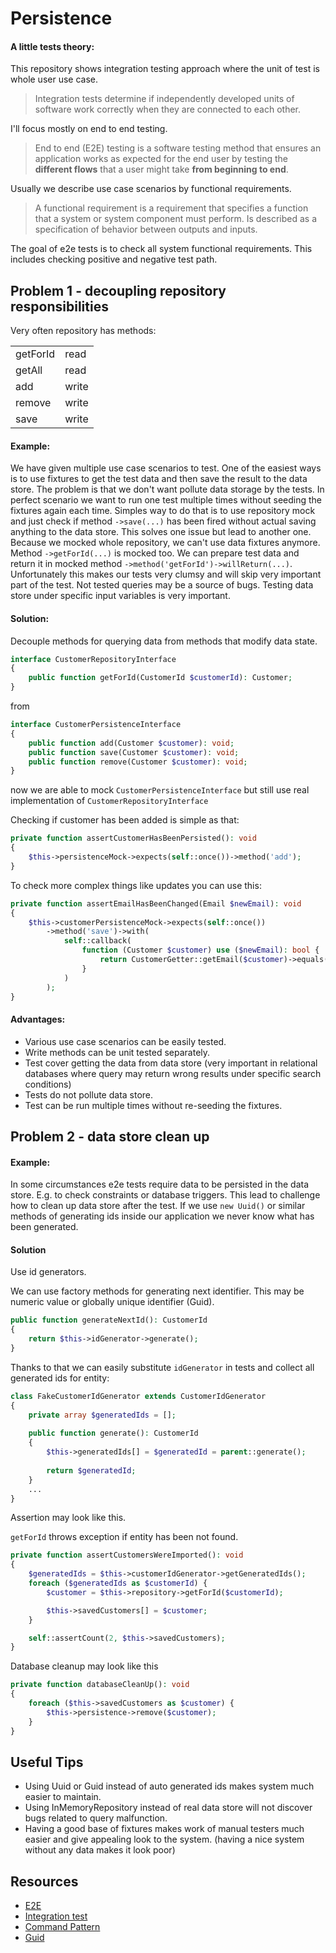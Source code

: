 # Persistence

#### A little tests theory:

This repository shows integration testing approach where the unit of test is whole user use case. 
> Integration tests determine if independently developed units of software work correctly when they are connected to each other.

I'll focus mostly on end to end testing.
> End to end (E2E) testing is a software testing method that ensures an application works as expected for the end user by
> testing the **different flows** that a user might take **from beginning to end**.

Usually we describe use case scenarios by functional requirements.
 
> A functional requirement is a requirement that specifies a function that a system or system component must perform.
> Is described as a specification of behavior between outputs and inputs.

The goal of e2e tests is to check all system functional requirements. 
This includes checking positive and negative test path.

## Problem 1 - decoupling repository responsibilities 

Very often repository has methods:

|           |       |
| --------- | ----- |
| getForId  | read  |
| getAll    | read  |
| add       | write |
| remove    | write |
| save      | write |

#### Example:

We have given multiple use case scenarios to test.
One of the easiest ways is to use fixtures to get the test data and then save the result to the data store.
The problem is that we don't want pollute data storage by the tests.
In perfect scenario we want to run one test multiple times without seeding the fixtures again each time.
Simples way to do that is to use repository mock and just check if method `->save(...)` has been fired without
actual saving anything to the data store. This solves one issue but lead to another one.
Because we mocked whole repository, we can't use data fixtures anymore. Method `->getForId(...)` is mocked too.
We can prepare test data and return it in mocked method `->method('getForId')->willReturn(...)`. 
Unfortunately this makes our tests very clumsy and will skip very important part of the test. 
Not tested queries may be a source of bugs. 
Testing data store under specific input variables is very important.

#### Solution:

Decouple methods for querying data from methods that modify data state.
```php
interface CustomerRepositoryInterface
{
    public function getForId(CustomerId $customerId): Customer;
}
```
from
```php
interface CustomerPersistenceInterface
{
    public function add(Customer $customer): void;
    public function save(Customer $customer): void;
    public function remove(Customer $customer): void;
}
```
now we are able to mock `CustomerPersistenceInterface` 
but still use real implementation of `CustomerRepositoryInterface`

Checking if customer has been added is simple as that:
```php
private function assertCustomerHasBeenPersisted(): void
{
    $this->persistenceMock->expects(self::once())->method('add');
}
``` 
To check more complex things like updates you can use this:
```php
private function assertEmailHasBeenChanged(Email $newEmail): void
{
    $this->customerPersistenceMock->expects(self::once())
        ->method('save')->with(
            self::callback(
                function (Customer $customer) use ($newEmail): bool {
                    return CustomerGetter::getEmail($customer)->equals($newEmail);
                }
            )
        );
}
```

#### Advantages:
- Various use case scenarios can be easily tested.
- Write methods can be unit tested separately.
- Test cover getting the data from data store (very important in relational databases where query may return wrong
results under specific search conditions)
- Tests do not pollute data store.
- Test can be run multiple times without re-seeding the fixtures.

## Problem 2 - data store clean up

#### Example:

In some circumstances e2e tests require data to be persisted in the data store. 
E.g. to check constraints or database triggers.
This lead to challenge how to clean up data store after the test.
If we use `new Uuid()` or similar methods of generating ids inside our application we never know what
has been generated.  

#### Solution
Use id generators.

We can use factory methods for generating next identifier.
This may be numeric value or globally unique identifier (Guid).
```php
public function generateNextId(): CustomerId
{
    return $this->idGenerator->generate();
}
```
Thanks to that we can easily substitute `idGenerator` in tests and collect all generated ids for entity:
```php
class FakeCustomerIdGenerator extends CustomerIdGenerator
{
    private array $generatedIds = [];
    
    public function generate(): CustomerId
    {
        $this->generatedIds[] = $generatedId = parent::generate();
    
        return $generatedId;
    }
    ...
}
```
Assertion may look like this.

`getForId` throws exception if entity has been not found.
```php
private function assertCustomersWereImported(): void
{
    $generatedIds = $this->customerIdGenerator->getGeneratedIds();
    foreach ($generatedIds as $customerId) {
        $customer = $this->repository->getForId($customerId);

        $this->savedCustomers[] = $customer;
    }

    self::assertCount(2, $this->savedCustomers);
}
```
Database cleanup may look like this
```php
private function databaseCleanUp(): void
{
    foreach ($this->savedCustomers as $customer) {
        $this->persistence->remove($customer);
    }
}
```

## Useful Tips
- Using Uuid or Guid instead of auto generated ids makes system much easier to maintain.
- Using InMemoryRepository instead of real data store will not discover bugs related to query malfunction. 
- Having a good base of fixtures makes work of manual testers much easier and give appealing look to the system.
(having a nice system without any data makes it look poor)

## Resources
- [E2E](https://www.browserstack.com/guide/end-to-end-testing)
- [Integration test](https://martinfowler.com/bliki/IntegrationTest.html)
- [Command Pattern](https://wiki.c2.com/?CommandPattern)
- [Guid](https://proxy.c2.com/cgi/wiki?GloballyUniqueIdentifier)
